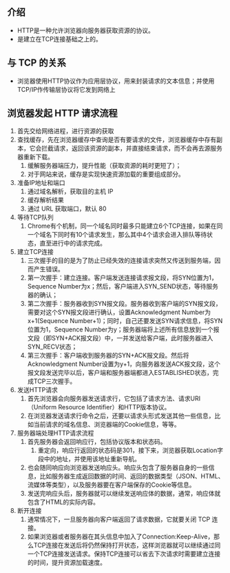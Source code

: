 ## 介绍
- HTTP是一种允许浏览器向服务器获取资源的协议。
- 是建立在TCP连接基础之上的。

## 与 TCP 的关系
- 浏览器使用HTTP协议作为应用层协议，用来封装请求的文本信息；并使用TCP/IP作传输层协议将它发到网络上

## 浏览器发起 HTTP 请求流程
1. 首先交给网络进程，进行资源的获取
2. 查找缓存，先在浏览器缓存中查询是否有要请求的文件，浏览器缓存中存有副本，它会拦截请求，返回该资源的副本，并直接结束请求，而不会再去源服务器重新下载。
   1. 缓解服务器端压力，提升性能（获取资源的耗时更短了）；
   2. 对于网站来说，缓存是实现快速资源加载的重要组成部分。
3. 准备IP地址和端口
   1. 通过域名解析，获取目的主机 IP
   2. 缓存解析结果
   3. 通过 URL 获取端口，默认 80
4. 等待TCP队列
   1. Chrome有个机制，同一个域名同时最多只能建立6个TCP连接，如果在同一个域名下同时有10个请求发生，那么其中4个请求会进入排队等待状态，直至进行中的请求完成。
5. 建立TCP连接
   1. 三次握手的目的是为了防止已经失效的连接请求突然又传送到服务端，因而产生错误。
   2. 第一次握手：建立连接。客户端发送连接请求报文段，将SYN位置为1，Sequence Number为x；然后，客户端进入SYN_SEND状态，等待服务器的确认；
   3. 第二次握手：服务器收到SYN报文段。服务器收到客户端的SYN报文段，需要对这个SYN报文段进行确认，设置Acknowledgment Number为x+1(Sequence Number+1)；同时，自己还要发送SYN请求信息，将SYN位置为1，Sequence Number为y；服务器端将上述所有信息放到一个报文段（即SYN+ACK报文段）中，一并发送给客户端，此时服务器进入SYN_RECV状态；
   4. 第三次握手：客户端收到服务器的SYN+ACK报文段。然后将Acknowledgment Number设置为y+1，向服务器发送ACK报文段，这个报文段发送完毕以后，客户端和服务器端都进入ESTABLISHED状态，完成TCP三次握手。  
6. 发送HTTP请求
   1. 首先浏览器会向服务器发送请求行，它包括了请求方法、请求URI（Uniform Resource Identifier）和HTTP版本协议。
   2. 在浏览器发送请求行命令之后，还要以请求头形式发送其他一些信息，比如当前请求的域名信息、浏览器端的Cookie信息，等等。
7. 服务器端处理HTTP请求流程
   1. 首先服务器会返回响应行，包括协议版本和状态码。
      1. 重定向，响应行返回的状态码是301，接下来，浏览器获取Location字段中的地址，并使用该地址重新导航。
   2. 也会随同响应向浏览器发送响应头。响应头包含了服务器自身的一些信息，比如服务器生成返回数据的时间、返回的数据类型（JSON、HTML、流媒体等类型），以及服务器要在客户端保存的Cookie等信息。
   3. 发送完响应头后，服务器就可以继续发送响应体的数据，通常，响应体就包含了HTML的实际内容。
8. 断开连接
   1. 通常情况下，一旦服务器向客户端返回了请求数据，它就要关闭 TCP 连接。
   2. 如果浏览器或者服务器在其头信息中加入了Connection:Keep-Alive，那么TCP连接在发送后将仍然保持打开状态，这样浏览器就可以继续通过同一个TCP连接发送请求。保持TCP连接可以省去下次请求时需要建立连接的时间，提升资源加载速度。